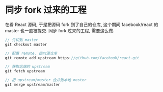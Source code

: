 # 同步 fork 过来的工程

在看 React 源码, 于是把源码 fork 到了自己的仓库, 这个期间 facebook/react 的 master 也一直被提交. 同步 fork 过来的工程, 需要这么做.

```ts
// 先切到 master
git checkout master

// 配置 remote, 指向源仓库
git remote add upstream https://github.com/facebook/react.git

// 获取远端的 upstream
git fetch upstream

// 把 upstream/master 合并到本地 master
git merge upstream/master
```
